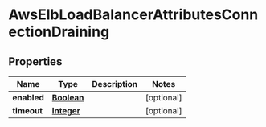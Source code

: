 

# AwsElbLoadBalancerAttributesConnectionDraining


## Properties

| Name | Type | Description | Notes |
|------------ | ------------- | ------------- | -------------|
|**enabled** | [**Boolean**](Boolean.md) |  |  [optional] |
|**timeout** | [**Integer**](Integer.md) |  |  [optional] |



